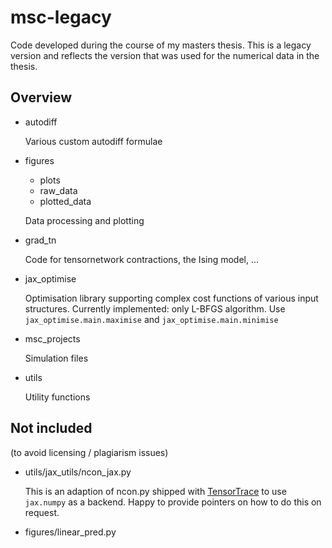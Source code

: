 # msc-legacy
Code developed during the course of my masters thesis.
This is a legacy version and reflects the version that was used for the numerical data in the thesis.


## Overview

- autodiff
    
  Various custom autodiff formulae 
  
- figures
  + plots
  + raw_data
  + plotted_data
  
  Data processing and plotting
  
- grad_tn
  
  Code for tensornetwork contractions, the Ising model, ...
  
- jax_optimise

  Optimisation library supporting complex cost functions of
  various input structures.
  Currently implemented: only L-BFGS algorithm.
  Use `jax_optimise.main.maximise` and `jax_optimise.main.minimise`
  
- msc_projects

  Simulation files
  
- utils

  Utility functions
  

## Not included 
(to avoid licensing / plagiarism issues)
- utils/jax_utils/ncon_jax.py

  This is an adaption of ncon.py shipped with [TensorTrace](http://www.tensortrace.com) to use `jax.numpy` as a backend.
  Happy to provide pointers on how to do this on request.
  
- figures/linear_pred.py
